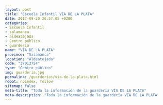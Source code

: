 ```yaml
---
layout: post
title: "Escuela Infantil VÍA DE LA PLATA"
date: 2017-09-20 20:57:05 +0200
categories:
- Escuela Infantil
- salamanca
- aldeatejada
- Centro público
- guarderia
name: "VÍA DE LA PLATA"
province: "Salamanca"
location: "Aldeatejada"
code: "37013754"
type: "Centro público"
img: guarderia.jpg
permalink: /guarderias/via-de-la-plata.html
robot: noindex, follow
sitemap: false
meta-title: "Toda la información de la guardería VÍA DE LA PLATA"
meta-description: "Toda la información de la guardería VÍA DE LA PLATA"
---
```

